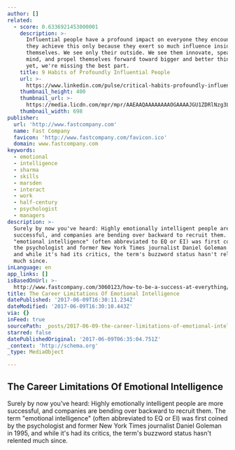```yaml
---
author: []
related:
  - score: 0.6336921453000001
    description: >-
      Influential people have a profound impact on everyone they encounter. Yet,
      they achieve this only because they exert so much influence inside, on
      themselves. We see only their outside. We see them innovate, speak their
      mind, and propel themselves forward toward bigger and better things. And,
      yet, we're missing the best part.
    title: 9 Habits of Profoundly Influential People
    url: >-
      https://www.linkedin.com/pulse/critical-habits-profoundly-influential-people-dr-travis-bradberry
    thumbnail_height: 400
    thumbnail_url: >-
      https://media.licdn.com/mpr/mpr/AAEAAQAAAAAAAAOGAAAAJGU1ZDRlNzg3LTkxMzYtNGIzOC1iNjEwLTk0ZmI5MzFlYzljOQ.jpg
    thumbnail_width: 698
publisher:
  url: 'http://www.fastcompany.com'
  name: Fast Company
  favicon: 'http://www.fastcompany.com/favicon.ico'
  domain: www.fastcompany.com
keywords:
  - emotional
  - intelligence
  - sharma
  - skills
  - marsden
  - interact
  - work
  - half-century
  - psychologist
  - managers
description: >-
  Surely by now you've heard: Highly emotionally intelligent people are more
  successful, and companies are bending over backward to recruit them. The term
  "emotional intelligence" (often abbreviated to EQ or EI) was first coined by
  the psychologist and former New York Times journalist Daniel Goleman in 1995,
  and while it's had its critics, the term's buzzword status hasn't relented
  much since.
inLanguage: en
app_links: []
isBasedOnUrl: >-
  http://www.fastcompany.com/3060123/how-to-be-a-success-at-everything/the-career-limitations-of-emotional-intelligence?partner=rss#/web/sources/806307389
title: The Career Limitations Of Emotional Intelligence
datePublished: '2017-06-09T16:30:11.234Z'
dateModified: '2017-06-09T16:30:10.443Z'
via: {}
inFeed: true
sourcePath: _posts/2017-06-09-the-career-limitations-of-emotional-intelligence.md
starred: false
datePublishedOriginal: '2017-06-09T06:35:04.751Z'
_context: 'http://schema.org'
_type: MediaObject

---
```

<article style=""><h1>The Career Limitations Of Emotional Intelligence</h1><p>Surely by now you've heard: Highly emotionally intelligent people are more successful, and companies are bending over backward to recruit them. The term "emotional intelligence" (often abbreviated to EQ or EI) was first coined by the psychologist and former New York Times journalist Daniel Goleman in 1995, and while it's had its critics, the term's buzzword status hasn't relented much since.</p></article>
